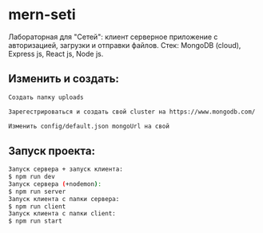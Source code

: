 # mern-seti
Лабораторная для "Сетей": клиент серверное приложение с авторизацией, загрузки и отправки файлов. 
Стек: MongoDB (cloud), Express js, React js, Node js.

## Изменить и создать:
```sh
Создать папку uploads 

Зарегестрироваться и создать свой cluster на https://www.mongodb.com/

Изменить config/default.json mongoUrl на свой
```
## Запуск проекта:
```sh
Запуск сервера + запуск клиента:
$ npm run dev 
Запуск сервера (+nodemon):
$ npm run server
Запуск клиента с папки сервера:
$ npm run client
Запуск клиента с папки client:
$ npm run start
```
